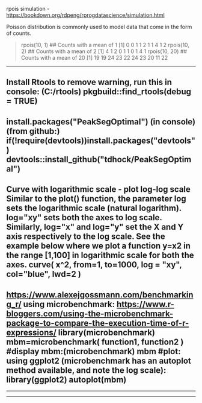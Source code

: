 rpois simulation - https://bookdown.org/rdpeng/rprogdatascience/simulation.html

Poisson distribution is commonly used to model data that come in the form of counts. 
> rpois(10, 1)    ## Counts with a mean of 1
 [1] 0 0 1 1 2 1 1 4 1 2
> rpois(10, 2)    ## Counts with a mean of 2
 [1] 4 1 2 0 1 1 0 1 4 1
> rpois(10, 20)   ## Counts with a mean of 20
 [1] 19 19 24 23 22 24 23 20 11 22
---------------------------------------------
Install Rtools to remove warning, run this in console: (C:/rtools)
pkgbuild::find_rtools(debug = TRUE)
---------------------------------------------
install.packages("PeakSegOptimal")
(in console)
(from github:)
if(!require(devtools))install.packages("devtools")
devtools::install_github("tdhock/PeakSegOptimal")
---------------------------------------------
Curve with logarithmic scale - plot log-log scale
Similar to the plot() function, the parameter log sets the logarithmic scale (natural logarithm). log="xy" sets both the axes to log scale. Similarly, log="x" and log="y" set the X and Y axis respectively to the log scale. See the example below where we plot a function y=x2 in the range [1,100] in logarithmic scale for both the axes.
curve( x^2, from=1, to=1000, log = "xy", col="blue", lwd=2 )
---------------------------------------------
https://www.alexejgossmann.com/benchmarking_r/
using microbenchmark:
https://www.r-bloggers.com/using-the-microbenchmark-package-to-compare-the-execution-time-of-r-expressions/
library(microbenchmark)
mbm=microbenchmark(
  function1,
  function2
)
#display mbm:(microbenchmark)
mbm
#plot: using ggplot2 (microbenchmark has an autoplot method available, and note the log scale):
library(ggplot2)
autoplot(mbm)
---------------------------------------------

---------------------------------------------

---------------------------------------------
